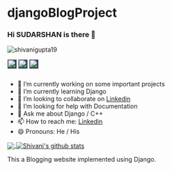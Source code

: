 # djangoBlogProject
### Hi SUDARSHAN is there 👋
<p align="left"> <img src="https://komarev.com/ghpvc/?username=SSINHA2103&label=Profile Views&color=blue&style=plastic" alt="shivanigupta19" /> </p>

<a href="https://www.linkedin.com/in/ssinha2103/">
  <img align="left" alt="Sudarshan's Linkdein" width="22px" style="background-color:#33475b" src="https://cdn.jsdelivr.net/npm/simple-icons@v3/icons/linkedin.svg" />
</a>
                                                                                                                                                   
<a href="https://github.com/ssinha2199">
  <img align="left" alt="Sudarshan's Github" width="22px" style="background-color:#33475b" src="https://cdn.jsdelivr.net/npm/simple-icons@v3/icons/github.svg" />
</a>
<a href="https://web.telegram.org/#/ssinha2103">
</a>
<a href="https://www.instagram.com/shivani_gupta_57/">
  <img align="left" alt="Sudarshan's Instagram" width="22px" style="background-color:#33475b" src="https://cdn.jsdelivr.net/npm/simple-icons@v3/icons/instagram.svg" />
</a>
  
  
  <br/>
<br/>

- 🔭 I’m currently working on some important projects
- 🌱 I’m currently learning Django
- 👯 I’m looking to collaborate on [Linkedin](https://www.linkedin.com/in/ssinha2103/)
- 🤔 I’m looking for help with Documentation
- 💬 Ask me about Django / C++
- 📫 How to reach me: [Linkedin](https://www.linkedin.com/in/ssinha2103/)
- 😄 Pronouns: He / His
   

<a href="https://github.com/shivanigupta19">
  <img align="center" src="https://github-readme-stats.vercel.app/api/top-langs/?username=ssinha2103&theme=dracula&line_langs_below=1" />
</a>
<a href="https://github.com/shivanigupta19">
 <img align="center" src="https://github-readme-stats.vercel.app/api?username=ssinha2103&show_icons=true&theme=dracula&line_height=27" alt="Shivani's github stats"/>
</a>



This a Blogging website implemented using Django.

